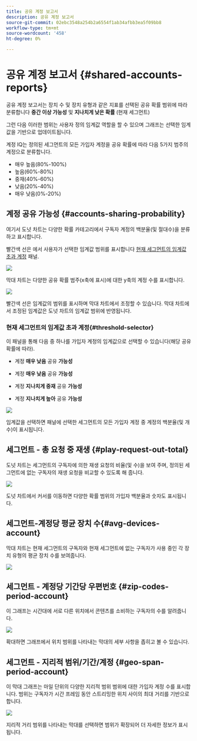```yaml
---
title: 공유 계정 보고서
description: 공유 계정 보고서
source-git-commit: 02ebc3548a254b2a6554f1ab34afbb3ea5f09bb8
workflow-type: tm+mt
source-wordcount: '458'
ht-degree: 0%

---
```


# 공유 계정 보고서 {#shared-accounts-reports}

공유 계정 보고서는 장치 수 및 장치 유형과 같은 지표를 선택된 공유 확률 범위에 따라 분류합니다 **중간 이상 가능성** 및 **지나치게 낮은 확률** (현재 세그먼트)

그런 다음 이러한 범위는 사용자 정의 임계값 역할을 할 수 있으며 그래프는 선택한 임계값을 기반으로 업데이트됩니다.

계정 IQ는 정의된 세그먼트의 모든 가입자 계정을 공유 확률에 따라 다음 5가지 범주의 계정으로 분류합니다.

* 매우 높음(80%-100%)
* 높음(60%-80%)
* 중재(40%-60%)
* 낮음(20%-40%)
* 매우 낮음(0%-20%)

## 계정 공유 가능성 {#accounts-sharing-probability}

여기서 도넛 차트는 다양한 확률 카테고리에서 구독자 계정의 백분율(및 절대수)을 분류하고 표시합니다.

빨간색 선은 에서 사용자가 선택한 임계값 범위를 표시합니다 [현재 세그먼트의 임계값 초과 계정](#threshold-selector) 패널.

![](assets/accounts-sharing-probability-pie.png)

막대 차트는 다양한 공유 확률 범주(x축에 표시)에 대한 y축의 계정 수를 표시합니다.

![](assets/accounts-sharing-probability-bar.png)

빨간색 선은 임계값의 범위를 표시하며 막대 차트에서 조정할 수 있습니다. 막대 차트에서 조정된 임계값은 도넛 차트의 임계값 범위에 반영됩니다.

<!--![](assets/shared-accounts-rep.gif)-->

### 현재 세그먼트의 임계값 초과 계정{#threshold-selector}

이 패널을 통해 다음 중 하나를 가입자 계정의 임계값으로 선택할 수 있습니다(해당 공유 확률에 따라).

* 계정 **매우 낮음** 공유 **가능성**

* 계정 **매우 낮음** 공유 **가능성**

* 계정 **지나치게 중재** 공유 **가능성**

* 계정 **지나치게 높아** 공유 **가능성**

![](assets/threshold-selector-shared-accounts.png)

임계값을 선택하면 패널에 선택한 세그먼트의 모든 가입자 계정 중 계정의 백분율(및 개수)이 표시됩니다.

## 세그먼트 - 총 요청 중 재생 {#play-request-out-total}

도넛 차트는 세그먼트의 구독자에 의한 재생 요청의 비율(및 수)을 보여 주며, 정의된 세그먼트에 없는 구독자의 재생 요청을 비교할 수 있도록 해 줍니다.

![](assets/play-req-outof-total.png)

도넛 차트에서 커서를 이동하면 다양한 확률 범위의 가입자 백분율과 숫자도 표시됩니다.

<!--![](assets/play-request-total.gif)-->

## 세그먼트-계정당 평균 장치 수{#avg-devices-account}

막대 차트는 현재 세그먼트의 구독자와 현재 세그먼트에 없는 구독자가 사용 중인 각 장치 유형의 평균 장치 수를 보여줍니다.

![](assets/avg-devices-per-acc.png)

## 세그먼트 - 계정당 기간당 우편번호 {#zip-codes-period-account}

이 그래프는 시간대에 서로 다른 위치에서 콘텐츠를 소비하는 구독자의 수를 알려줍니다.

![](assets/zip-period-account.png)

확대하면 그래프에서 위치 범위를 나타내는 막대의 세부 사항을 좁히고 볼 수 있습니다.

<!--![](assets/zip-code-period.gif)-->

## 세그먼트 - 지리적 범위/기간/계정 {#geo-span-period-account}

이 막대 그래프는 마일 단위의 다양한 지리적 범위 범위에 대한 가입자 계정 수를 표시합니다. 범위는 구독자가 시간 프레임 동안 스트리밍한 위치 사이의 최대 거리를 기반으로 합니다.

<!--Total number of users ...

How many accounts are within 99 miles of each other.....and how many are apart. 

Based on points on the map.-->

![](assets/geogr-span-account.png)

지리적 거리 범위를 나타내는 막대를 선택하면 범위가 확장되어 더 자세한 정보가 표시됩니다.

<!--![](assets/geo-span-period-acc.gif)-->
